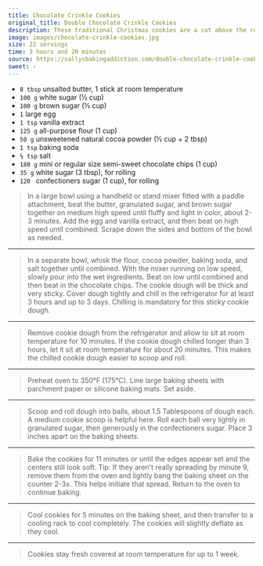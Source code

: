 ```yaml
---
title: Chocolate Crinkle Cookies
original_title: Double Chocolate Crinkle Cookies
description: These traditional Christmas cookies are a cut above the rest because they're as rich and fudgy as brownies. Chilling the cookie dough is important because it helps the flavors to develop, prevents spreading, and makes the otherwise sticky cookie dough easy to handle. 
image: images/chocolate-crinkle-cookies.jpg
size: 22 servings
time: 3 hours and 20 minutes
source: https://sallysbakingaddiction.com/double-chocolate-crinkle-cookies/
sweet: ✓
---
```


* `8 tbsp` unsalted butter, 1 stick at room temperature
* `100 g` white sugar (½ cup)
* `100 g` brown sugar (½ cup)
* `1` large egg
* `1 tsp` vanilla extract
* `125 g` all-purpose flour (1 cup)
* `50 g` unsweetened natural cocoa powder (½ cup + 2 tbsp)
* `1 tsp` baking soda
* `⅛ tsp` salt
* `180 g` mini or regular size semi-sweet chocolate chips (1 cup)
* `35 g` white sugar (3 tbsp), for rolling
* `120 ` confectioners sugar (1 cup), for rolling


> In a large bowl using a handheld or stand mixer fitted with a paddle attachment, beat the butter, granulated sugar, and brown sugar together on medium high speed until fluffy and light in color, about 2-3 minutes. Add the egg and vanilla extract, and then beat on high speed until combined. Scrape down the sides and bottom of the bowl as needed.

---

> In a separate bowl, whisk the flour, cocoa powder, baking soda, and salt together until combined. With the mixer running on low speed, slowly pour into the wet ingredients. Beat on low until combined and then beat in the chocolate chips. The cookie dough will be thick and very sticky. Cover dough tightly and chill in the refrigerator for at least 3 hours and up to 3 days. Chilling is mandatory for this sticky cookie dough.

---

> Remove cookie dough from the refrigerator and allow to sit at room temperature for 10 minutes. If the cookie dough chilled longer than 3 hours, let it sit at room temperature for about 20 minutes. This makes the chilled cookie dough easier to scoop and roll.

---

> Preheat oven to 350°F (175°C). Line large baking sheets with parchment paper or silicone baking mats. Set aside.

---

> Scoop and roll dough into balls, about 1.5 Tablespoons of dough each. A medium cookie scoop is helpful here. Roll each ball very lightly in granulated sugar, then generously in the confectioners sugar. Place 3 inches apart on the baking sheets.

---

> Bake the cookies for 11 minutes or until the edges appear set and the centers still look soft. Tip: If they aren't really spreading by minute 9, remove them from the oven and lightly bang the baking sheet on the counter 2-3x. This helps initiate that spread. Return to the oven to continue baking.

---

> Cool cookies for 5 minutes on the baking sheet, and then transfer to a cooling rack to cool completely. The cookies will slightly deflate as they cool. 

---

> Cookies stay fresh covered at room temperature for up to 1 week.